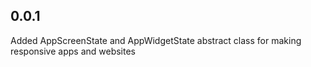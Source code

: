 ## 0.0.1

Added AppScreenState and AppWidgetState abstract class for making responsive apps and websites
